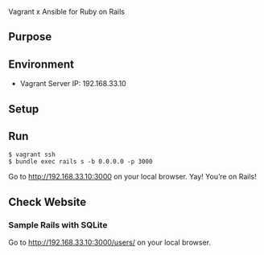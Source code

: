 Vagrant x Ansible for Ruby on Rails

## Purpose


## Environment
- Vagrant Server IP: 192.168.33.10


## Setup


## Run
```
$ vagrant ssh
$ bundle exec rails s -b 0.0.0.0 -p 3000
```

Go to http://192.168.33.10:3000 on your local browser.
Yay! You’re on Rails!

## Check Website
### Sample Rails with SQLite
Go to http://192.168.33.10:3000/users/ on your local browser.

